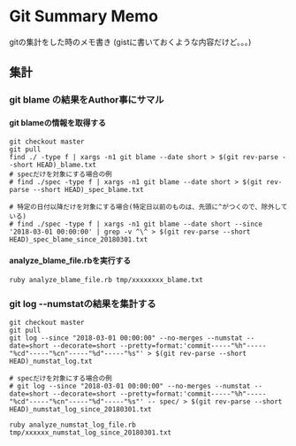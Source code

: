 # Git Summary Memo
gitの集計をした時のメモ書き
(gistに書いておくような内容だけど。。。)

## 集計

### git blame の結果をAuthor事にサマル

#### git blameの情報を取得する

```
git checkout master
git pull
find ./ -type f | xargs -n1 git blame --date short > $(git rev-parse --short HEAD)_blame.txt
# specだけを対象にする場合の例
# find ./spec -type f | xargs -n1 git blame --date short > $(git rev-parse --short HEAD)_spec_blame.txt

# 特定の日付以降だけを対象にする場合(特定日以前のものは、先頭に^がつくので、除外している)
# find ./spec -type f | xargs -n1 git blame --date short --since '2018-03-01 00:00:00' | grep -v ^\^ > $(git rev-parse --short HEAD)_spec_blame_since_20180301.txt
```

#### analyze_blame_file.rbを実行する

```
ruby analyze_blame_file.rb tmp/xxxxxxxx_blame.txt
```

### git log --numstatの結果を集計する

```
git checkout master
git pull
git log --since "2018-03-01 00:00:00" --no-merges --numstat --date=short --decorate=short --pretty=format:'commit-----"%h"-----"%cd"-----"%cn"-----"%d"-----"%s"' > $(git rev-parse --short HEAD)_numstat_log.txt

# specだけを対象にする場合の例
# git log --since "2018-03-01 00:00:00" --no-merges --numstat --date=short --decorate=short --pretty=format:'commit-----"%h"-----"%cd"-----"%cn"-----"%d"-----"%s"' -- spec/ > $(git rev-parse --short HEAD)_numstat_log_since_20180301.txt
```

```
ruby analyze_numstat_log_file.rb tmp/xxxxxx_numstat_log_since_20180301.txt
```
